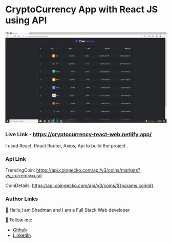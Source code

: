 # CryptoCurrency App with React JS using API
    
<img src="ss.png"/>  

### Live Link - https://cryptocurrency-react-web.netlify.app/



I used React, React Router, Axios, Api to build the project  .
<br/>

### Api Link

TrendingCoin: https://api.coingecko.com/api/v3/coins/markets?vs_currency=usd

CoinDetails:  https://api.coingecko.com/api/v3/coins/${params.coinId}


### Author Links  

👋 Hello,I am Shadman and I am a Full Stack Web developer  

🚀 Follow me:  


  - [Github](https://github.com/sakibshadman19)
  - [LinkedIn](https://www.linkedin.com/in/shadmansakib1/)
 
  


<!-- all link is here -->


